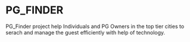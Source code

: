 # PG_FINDER
PG_Finder project help Individuals and PG Owners in the top tier cities to serach and manage the guest efficiently with help of technology.
